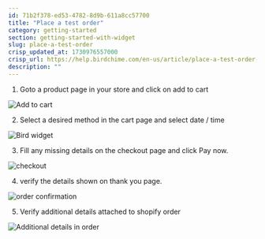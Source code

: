 ```yaml
---
id: 71b2f378-ed53-4782-8d9b-611a8cc57700
title: "Place a test order"
category: getting-started
section: getting-started-with-widget
slug: place-a-test-order
crisp_updated_at: 1730976557000
crisp_url: https://help.birdchime.com/en-us/article/place-a-test-order-13fhz0a/
description: ""
---
```


1. Goto a product page in your store and click on add to cart

![Add to cart](https://storage.crisp.chat/users/helpdesk/website/ca826b447482b000/image_5p1e2.png)

2. Select a desired method in the cart page and select date / time

![Bird widget](https://storage.crisp.chat/users/helpdesk/website/ca826b447482b000/image_1yrggjh.png)

3. Fill any missing details on the checkout page and click Pay now.

![checkout](https://storage.crisp.chat/users/helpdesk/website/ca826b447482b000/image_jd3cli.png)

4. verify the details shown on thank you page.

![order confirmation](https://storage.crisp.chat/users/helpdesk/website/ca826b447482b000/image_f84psy.png)

5. Verify additional details attached to shopify order

![Additional details in order](https://storage.crisp.chat/users/helpdesk/website/ca826b447482b000/image_3iydq2.png)

